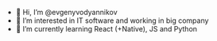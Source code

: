 - 👋 Hi, I’m @evgenyvodyannikov
- 👀 I’m interested in IT software and working in big company
- 🌱 I’m currently learning React (+Native), JS and Python


<!---
evgenyvodyannikov/evgenyvodyannikov is a ✨ special ✨ repository because its `README.md` (this file) appears on your GitHub profile.
You can click the Preview link to take a look at your changes.
--->
